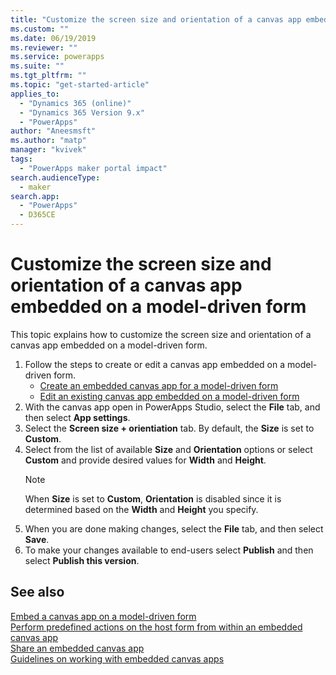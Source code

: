 ```yaml
---
title: "Customize the screen size and orientation of a canvas app embedded on a model-driven form | MicrosoftDocs"
ms.custom: ""
ms.date: 06/19/2019
ms.reviewer: ""
ms.service: powerapps
ms.suite: ""
ms.tgt_pltfrm: ""
ms.topic: "get-started-article"
applies_to: 
  - "Dynamics 365 (online)"
  - "Dynamics 365 Version 9.x"
  - "PowerApps"
author: "Aneesmsft"
ms.author: "matp"
manager: "kvivek"
tags: 
  - "PowerApps maker portal impact"
search.audienceType: 
  - maker
search.app: 
  - "PowerApps"
  - D365CE
---
```


# Customize the screen size and orientation of a canvas app embedded on a model-driven form
This topic explains how to customize the screen size and orientation of a canvas app embedded on a model-driven form.

1.  Follow the steps to create or edit a canvas app embedded on a model-driven form.
    - [Create an embedded canvas app for a model-driven form](embedded-canvas-app-create.md)
    - [Edit an existing canvas app embedded on a model-driven form](embedded-canvas-app-edit.md)
2. With the canvas app open in PowerApps Studio, select the **File** tab, and then select **App settings**.
3. Select the **Screen size + orientiation** tab. By default, the **Size** is set to **Custom**.
4. Select from the list of available **Size** and **Orientation** options or select **Custom** and provide desired values for **Width** and **Height**.
    > [!NOTE]
    > When **Size** is set to **Custom**, **Orientation** is disabled since it is determined based on the **Width** and **Height** you specify.
5. When you are done making changes, select the **File** tab, and then select **Save**.
6. To make your changes available to end-users select **Publish** and then select **Publish this version**.

## See also
[Embed a canvas app on a model-driven form](embed-canvas-app-in-form.md) <br />
[Perform predefined actions on the host form from within an embedded canvas app](embedded-canvas-app-actions.md) <br />
[Share an embedded canvas app](share-embedded-canvas-app.md) <br />
[Guidelines on working with embedded canvas apps](embedded-canvas-app-guidelines.md)
